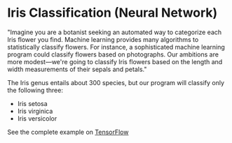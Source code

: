 # Iris Classification (Neural Network)

"Imagine you are a botanist seeking an automated way to categorize each Iris flower you find. Machine learning provides many algorithms to statistically classify flowers. For instance, a sophisticated machine learning program could classify flowers based on photographs. Our ambitions are more modest—we're going to classify Iris flowers based on the length and width measurements of their sepals and petals."

The Iris genus entails about 300 species, but our program will classify only the following three:

- Iris setosa
- Iris virginica
- Iris versicolor

See the complete example on [TensorFlow](https://www.tensorflow.org/get_started/eager)
